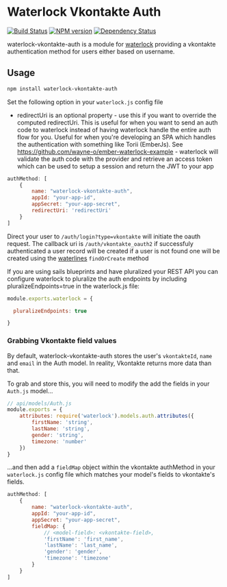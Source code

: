 # Waterlock Vkontakte Auth

[![Build Status](https://img.shields.io/travis/westtrade/waterlock-vkontakte-auth.svg?style=flat)](https://travis-ci.org/westtrade/waterlock-vkontakte-auth) [![NPM version](https://img.shields.io/npm/v/waterlock-vkontakte-auth.svg?style=flat)](http://badge.fury.io/js/waterlock-vkontakte-auth) [![Dependency Status](https://gemnasium.com/westtrade/waterlock-vkontakte-auth.svg?style=flat)](https://gemnasium.com/westtrade/waterlock-vkontakte-auth)

waterlock-vkontakte-auth is a module for [waterlock](http://waterlock.ninja/)
providing a vkontakte authentication method for users either based on username.

## Usage

```bash
npm install waterlock-vkontakte-auth
```

Set the following option in your `waterlock.js` config file

 - redirectUri is an optional property - use this if you want to override the computed redirectUri. This is useful for when you want to send an auth code to waterlock instead of having waterlock handle the entire auth flow for you. Useful for when you're developing an SPA which handles the authentication with something like Torii (EmberJs). See https://github.com/wayne-o/ember-waterlock-example - waterlock will validate the auth code with the provider and retrieve an access token which can be used to setup a session and return the JWT to your app

```js
authMethod: [
	{
		name: "waterlock-vkontakte-auth",
		appId: "your-app-id",
		appSecret: "your-app-secret",
		redirectUri: 'redirectUri'
	}
]
```

Direct your user to `/auth/login?type=vkontakte` will initiate the oauth request. The callback uri is `/auth/vkontakte_oauth2` if successfuly authenticated a user record will be created if a user is not found one will be created using the [waterlines](https://github.com/balderdashy/waterline) `findOrCreate` method

If you are using sails blueprints and have pluralized your REST API you can configure waterlock to pluralize the auth endpoints by including pluralizeEndpoints=true in the waterlock.js file:

```js
module.exports.waterlock = {

  pluralizeEndpoints: true

}
```

### Grabbing Vkontakte field values

By default, waterlock-vkontakte-auth stores the user's `vkontakteId`, `name` and `email` in the Auth model. In reality, Vkontakte returns more data than that.

To grab and store this, you will need to modify the add the fields in your `Auth.js` model...

```js
// api/models/Auth.js
module.exports = {
	attributes: require('waterlock').models.auth.attributes({
		firstName: 'string',
		lastName: 'string',
		gender: 'string',
		timezone: 'number'
	})
}
```

...and then add a `fieldMap` object within the vkontakte authMethod in your `waterlock.js` config file which matches your model's fields to vkontakte's fields.

```js
authMethod: [
	{
		name: "waterlock-vkontakte-auth",
		appId: "your-app-id",
		appSecret: "your-app-secret",
		fieldMap: {
			// <model-field>: <vkontakte-field>,
			'firstName': 'first_name',
			'lastName': 'last_name',
			'gender': 'gender',
			'timezone': 'timezone'
		}
	}
]
```
